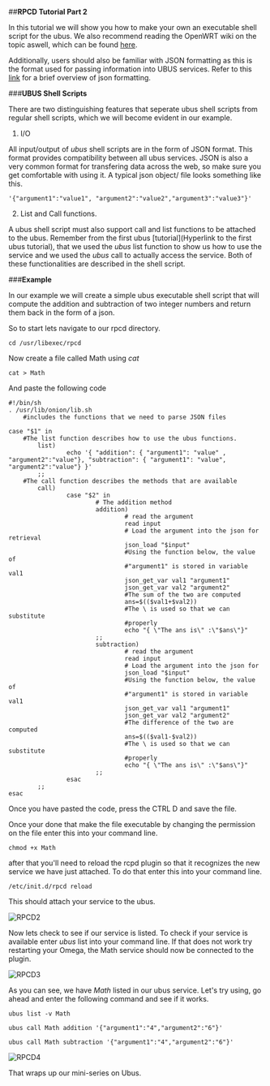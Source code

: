 ##**RPCD Tutorial Part 2**

In this tutorial we will show you how to make your own an executable shell script for the ubus.  We also recommend reading the OpenWRT wiki on the topic aswell, which can be found [here](https://wiki.openwrt.org/doc/techref/rpcd). 

Additionally, users should also be familiar with JSON formatting as this is the format used for passing information into UBUS services. Refer to this [link](http://www.w3schools.com/json/) for a brief overview of json formatting. 

###**UBUS Shell Scripts**

There are two distinguishing features that seperate ubus shell scripts from regular shell scripts, which we will become evident in our example. 

1) I/O

All input/output of _ubus_ shell scripts are in the form of JSON format. This format provides compatibility between all ubus services. JSON is also a very common format for transfering data across the web, so make sure you get comfortable with using it. A typical json object/ file looks something like this.

<pre><code>'{"argument1":"value1", "argument2":"value2","argument3":"value3"}'</code></pre>

2) List and Call functions.

A ubus shell script must also support call and list functions to be attached to the ubus. Remember from the first ubus [tutorial](Hyperlink to the first ubus tutorial), that we used the _ubus_ list function to show us how to use the service and we used the _ubus_ call to actually access the service. Both of these functionalities are described in the shell script. 

###**Example**

In our example we will create a simple ubus executable shell script that will compute the addition and subtraction of two integer numbers and return them back in the form of a json.

So to start lets navigate to our rpcd directory.

<pre><code>cd /usr/libexec/rpcd</code></pre>

Now create a file called Math using _cat_ 

<pre><code>cat > Math</code></pre>

And paste the following code

<pre><code>#!/bin/sh
. /usr/lib/onion/lib.sh  
    #includes the functions that we need to parse JSON files 

case "$1" in
    #The list function describes how to use the ubus functions.
        list)
                echo '{ "addition": { "argument1": "value" , "argument2":"value"}, "subtraction": { "argument1": "value", "argument2":"value"} }'
        ;;
    #The call function describes the methods that are available
        call)
                case "$2" in
                        # The addition method
                        addition)
                                # read the argument
                                read input
                                # Load the argument into the json for retrieval
                                json_load "$input"
                                #Using the function below, the value of
                                #"argument1" is stored in variable val1
                                json_get_var val1 "argument1"
                                json_get_var val2 "argument2"
                                #The sum of the two are computed
                                ans=$(($val1+$val2))
                                #The \ is used so that we can substitute
                                #properly
                                echo "{ \"The ans is\" :\"$ans\"}"
                        ;;
                        subtraction)
                                # read the argument
                                read input
                                # Load the argument into the json for
                                json_load "$input"
                                #Using the function below, the value of
                                #"argument1" is stored in variable val1
                                json_get_var val1 "argument1"
                                json_get_var val2 "argument2"
                                #The difference of the two are computed
                                ans=$(($val1-$val2))
                                #The \ is used so that we can substitute
                                #properly
                                echo "{ \"The ans is\" :\"$ans\"}"
                        ;;
                esac
        ;;
esac
</code></pre>

Once you have pasted the code, press the CTRL D and save the file. 

Once your done that make the file executable by changing the permission on the file enter this into your command line.

<pre><code>chmod +x Math</code></pre>

after that you'll need to reload the rcpd plugin so that it recognizes the new service we have just attached. To do that enter this into your command line.

<pre><code>/etc/init.d/rpcd reload</code></pre>

This should attach your service to the ubus.

![RPCD2](http://i.imgur.com/mcdiKW3.png)

Now lets check to see if our service is listed.  To check if your service is available enter _ubus_ list into your command line. If that does not work try restarting your Omega, the Math service should now be connected to the plugin. 

![RPCD3](http://i.imgur.com/Ys2ZbeV.png)

As you can see, we have _Math_ listed in our ubus service. Let's try using, go ahead and enter the following command and see if it works. 

<pre><code>ubus list -v Math</code></pre>
<pre><code>ubus call Math addition '{"argument1":"4","argument2":"6"}'</code></pre>
<pre><code>ubus call Math subtraction '{"argument1":"4","argument2":"6"}'</code></pre>

![RPCD4](http://i.imgur.com/zKpubtZ.png)

That wraps up our mini-series on Ubus. 